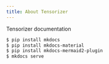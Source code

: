 ```yaml
---
title: About Tensorizer
---
```

Tensorizer documentation

```bash
$ pip install mkdocs
$ pip install mkdocs-material
$ pip install mkdocs-mermaid2-plugin
$ mkdocs serve
```
